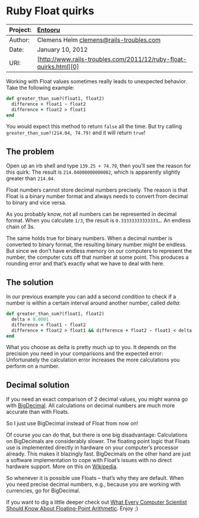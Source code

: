 Ruby Float quirks
=================

| Project: | [Entooru](https://www.github.com/kyrylo/entooru/)
|:---------|:-----------------------------------------------------------------
| Author:  | Clemens Helm <clemens@rails-troubles.com>
| Date:    | January 10, 2012
| URI:     | [http://www.rails-troubles.com/2011/12/ruby-float-quirks.html][0]


Working with Float values sometimes really leads to unexpected behavior. Take
the following example:

``` ruby
def greater_than_sum?(float1, float2)
  difference = float1 - float2
  difference + float2 > float1
end
```

You would expect this method to return `false` all the time. But try calling
`greater_than_sum?(214.04, 74.79)` and it will return `true`!

The problem
-----------

Open up an irb shell and type `139.25 + 74.79`, then you’ll see the reason for
this quirk: The result is `214.04000000000002`, which is apparently slightly
greater than `214.04`.

Float numbers cannot store decimal numbers precisely. The reason is that Float
is a binary number format and always needs to convert from decimal to binary and
vice versa.

As you probably know, not all numbers can be represented in decimal format. When
you calculate `1/3`, the result is `0.33333333333333…`. An endless chain of 3s.

The same holds true for binary numbers. When a decimal number is converted to
binary format, the resulting binary number might be endless. But since we don’t
have endless memory on our computers to represent the number, the computer cuts
off that number at some point. This produces a rounding error and that’s exactly
what we have to deal with here.

The solution
------------

In our previous example you can add a second condition to check if a number is
within a certain interval around another number, called _delta_:

``` ruby
def greater_than_sum?(float1, float2)
  delta = 0.0001
  difference = float1 - float2
  difference + float2 > float1 && difference + float2 - float1 < delta
end
```

What you choose as delta is pretty much up to you. It depends on the precision
you need in your comparisons and the expected error: Unfortunately the
calculation error increases the more calculations you perform on a number.

Decimal solution
----------------

If you need an exact comparison of 2 decimal values, you might wanna go with
[BigDecimal][1]. All calculations on decimal numbers are much more accurate than
with Floats.

So I just use BigDecimal instead of Float from now on!

Of course you can do that, but there is one big disadvantage: Calculations on
BigDecimals are considerably slower. The floating point logic that Floats use is
implemented directly in hardware on your computer’s processor already. This
makes it blazingly fast. BigDecimals on the other hand are just a software
implementation to cope with Float’s issues with no direct hardware support. More
on this on [Wikipedia][2].

So whenever it is possible use Floats – that’s why they are default. When you
need precise decimal numbers, e.g., because you are working with currencies, go
for BigDecimal.

If you want to dig a little deeper check out [What Every Computer Scientist
Should Know About Floating-Point Arithmetic][3]. Enjoy ;)

[0]: http://www.rails-troubles.com/2011/12/ruby-float-quirks.html
[1]: http://www.ruby-doc.org/stdlib-1.9.3/libdoc/bigdecimal/rdoc/BigDecimal.html
[2]: http://en.wikipedia.org/wiki/Arbitrary-precision_arithmetic#Implementation_issues
[3]: http://docs.oracle.com/cd/E19957-01/806-3568/ncg_goldberg.html

